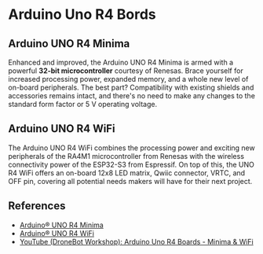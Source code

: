 # Arduino Uno R4 Bords

## Arduino UNO R4 Minima
Enhanced and improved, the Arduino UNO R4 Minima is armed with a powerful **32-bit microcontroller** courtesy of Renesas. 
Brace yourself for increased processing power, expanded memory, and a whole new level of on-board peripherals. 
The best part? Compatibility with existing shields and accessories remains intact, and there's no need to make any 
changes to the standard form factor or 5 V operating voltage.

## Arduino UNO R4 WiFi
The Arduino UNO R4 WiFi combines the processing power and exciting new peripherals of the RA4M1 microcontroller 
from Renesas with the wireless connectivity power of the ESP32-S3 from Espressif. On top of this, the UNO R4 WiFi 
offers an on-board 12x8 LED matrix, Qwiic connector, VRTC, and OFF pin, covering all potential needs makers will 
have for their next project.


## References
* [Arduino® UNO R4 Minima](https://store.arduino.cc/products/uno-r4-minima)
* [Arduino® UNO R4 WiFi](https://store.arduino.cc/collections/boards/products/uno-r4-wifi)
* [YouTube (DroneBot Workshop): Arduino Uno R4 Boards - Minima & WiFi](https://youtu.be/kJE9CBb3fT8)
